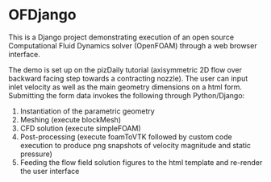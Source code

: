 # OFDjango

This is a Django project demonstrating execution of an open source Computational Fluid Dynamics solver (OpenFOAM) through a web browser interface.

The demo is set up on the pizDaily tutorial (axisymmetric 2D flow over backward facing step towards a contracting nozzle). The user can input inlet velocity as well as the main geometry dimensions on a html form. Submitting the form data invokes the following through Python/Django:

1) Instantiation of the parametric geometry
2) Meshing (execute blockMesh)
3) CFD solution (execute simpleFOAM)
4) Post-processing (execute foamToVTK followed by custom code execution to produce png snapshots of velocity magnitude and static pressure)
5) Feeding the flow field solution figures to the html template and re-render the user interface

   
